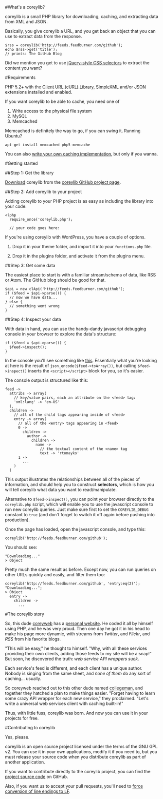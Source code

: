 #What's a coreylib?

coreylib is a small PHP library for downloading, caching, and extracting data from XML and JSON.

Basically, you give coreylib a URL, and you get back an object that you can use to extract data from the response.

    $rss = coreylib('http://feeds.feedburner.com/github');
    echo $rss->get('title');
    // prints: The GitHub Blog

Did we mention you get to use [jQuery-style CSS selectors](#) to extract the content you want?

#Requirements

PHP 5.2+ with the [Client URL (cURL) Library](http://www.php.net/manual/en/curl.installation.php),  [SimpleXML](http://www.php.net/manual/en/book.simplexml.php) and/or [JSON](http://www.php.net/manual/en/book.json.php)
extensions installed and enabled.

If you want coreylib to be able to cache, you need one of

1. Write access to the physical file system
2. MySQL
3. Memcached

Memcached is definitely the way to go, if you can swing it. Running Ubuntu?

    apt-get install memcached php5-memcache
    
You can also [write your own caching implementation](#), but only if you wanna.

#Getting started

##Step 1: Get the library

[Download](https://github.com/collegeman/coreylib/zipball/master) coreylib from the [coreylib GitHub project page](http://github.com/collegeman/coreylib).

##Step 2: Add coreylib to your project

Adding coreylib to your PHP project is as easy as including the library into your code.

    <?php
      require_once('coreylib.php');
      
      // your code goes here:
      
If you're using coreylib with WordPress, you have a couple of options.

1. Drop it in your theme folder, and import it into your `functions.php` file.

2. Drop it in the plugins folder, and activate it from the plugins menu.

##Step 3: Get some data

The easiest place to start is with a familiar stream/schema of data, like RSS or Atom. The GitHub blog should be good for that.

    $api = new clApi('http://feeds.feedburner.com/github');
    if ($feed = $api->parse()) {
      // now we have data...
    } else {
      // something went wrong
    }
    
##Step 4: Inspect your data

With data in hand, you can use the handy-dandy javascript debugging console in your browser to explore the data's structure:

    if ($feed = $api->parse()) {
      $feed->inspect();
    }
    
In the console you'll see something like [this](http://cl.ly/0d0E0i1a473k023B1F43). Essentially what you're looking at here is the result of `json_encode($feed->toArray())`, but calling `$feed->inspect()` inserts the `<script></script>` block for you, so it's easier.

The console output is structured like this:

    feed ->
      attribs -> array(
        // key/value pairs, each an attribute on the <feed> tag:
        'xml:lang' -> 'en-US'
      ), 
      children -> 
        // all of the child tags appearing inside of <feed>
        entry -> array(
          // all of the <entry> tags appearing in <feed>
          0 ->
            children ->
              author ->
                children ->
                  name ->
                    // the textual content of the <name> tag
                    text -> 'rtomayko'
          1 ->
            ...
        )
      )
      
This output illustrates the relationships between all of the pieces of information, and should help you to construct **selectors**,
which is how you will tell coreylib what data you want to read/manipulate.

Alternative to `$feed->inspect()`, you can point your browser directly to the `coreylib.php` script, which will enable you
to use the javascript console to run new coreylib queries. Just make sure first to set the `COREYLIB_DEBUG` constant to `true` (and don't forget to switch it off again before pushing into production).
    
Once the page has loaded, open the javascript console, and type this:

    coreylib('http://feeds.feedburner.com/github');
    
You should see:

    "Downloading..."
    > Object
    
Pretty much the same result as before. Except now, you can run queries on other URLs quickly and easily, and filter them too:

    coreylib('http://feeds.feedburner.com/github', 'entry:eq(2)');
    "Downloading...";
    > Object
      entry ->
        children ->
          ...
    
#The coreylib story

So, this dude [coreyweb](http://about.me/coreyweb) has a [personal website](http://coreyweb.com). He coded it all by himself using PHP, and he was very proud. Then one day he got it in his head to make his page more dynamic, with streams from *Twitter*, and *Flickr*, and *RSS* from his favorite blogs.

"This will be easy," he thought to himself.  "Why, with all these services providing their own clients, adding those feeds to my site will be a snap!"  But soon, he discovered the truth: *web service API wrappers suck.*

Each service's feed is different, and each client has a unique author. Nobody is singing from the same sheet, and *none of them* do any sort of caching... usually.

So coreyweb reached out to this other dude named [collegeman](http://www.facebook.com/home.php?sk=group_127756220636669&ap=1), and together they hatched a plan to make things easier.  "Forget having to learn some crazy API wrapper for each new service," they proclaimed. "Let's write a universal web services client with caching built-in!"

Thus, with little fuss, coreylib was born. And now you can use it in your projects for free.

#Contributing to coreylib

Yes, please.

coreylib is an open source project licensed under the terms of the GNU GPL v2. You can use it in your own applications, modify it if you need to, but you must release your source code when you distribute coreylib as part of another application.

If you want to contribute directly to the coreylib project, you can find the [project source code](http://github.com/collegeman/coreylib) on GitHub.

Also, if you want us to accept your pull requests, you'll need to [force conversion of line endings to LF](http://help.github.com/dealing-with-lineendings/).